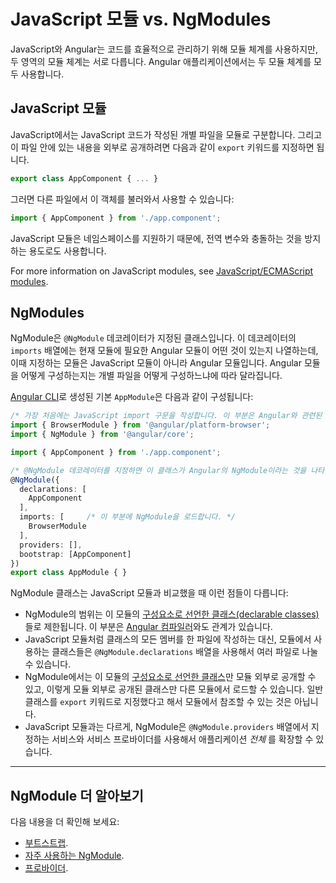 <!--
# JavaScript modules vs. NgModules
-->
# JavaScript 모듈 vs. NgModules

<!--
JavaScript and Angular use modules to organize code, and
though they organize it differently, Angular apps rely on both.
-->
JavaScript와 Angular는 코드를 효율적으로 관리하기 위해 모듈 체계를 사용하지만, 두 영역의 모듈 체계는 서로 다릅니다. Angular 애플리케이션에서는 두 모듈 체계를 모두 사용합니다.

<!--
## JavaScript modules
-->
## JavaScript 모듈

<!--
In JavaScript, modules are individual files with JavaScript code in them. To make what’s in them available, you write an export statement, usually after the relevant code, like this:
-->
JavaScript에서는 JavaScript 코드가 작성된 개별 파일을 모듈로 구분합니다. 그리고 이 파일 안에 있는 내용을 외부로 공개하려면 다음과 같이 `export` 키워드를 지정하면 됩니다.

```typescript
export class AppComponent { ... }
```

<!--
Then, when you need that file’s code in another file, you import it like this:
-->
그러면 다른 파일에서 이 객체를 불러와서 사용할 수 있습니다:

```typescript
import { AppComponent } from './app.component';
```

<!--
JavaScript modules help you namespace, preventing accidental global variables.
-->
JavaScript 모듈은 네임스페이스를 지원하기 때문에, 전역 변수와 충돌하는 것을 방지하는 용도로도 사용합니다.

For more information on JavaScript modules, see [JavaScript/ECMAScript modules](https://hacks.mozilla.org/2015/08/es6-in-depth-modules/).

## NgModules

<!-- KW-- perMisko: let's discuss. This does not answer the question why it is different. Also, last sentence is confusing.-->
<!--
NgModules are classes decorated with `@NgModule`. The `@NgModule` decorator’s `imports` array tells Angular what other NgModules the current module needs. The modules in the `imports` array are different than JavaScript modules because they are NgModules rather than regular JavaScript modules. Classes with an `@NgModule` decorator are by convention kept in their own files, but what makes them an `NgModule` isn’t being in their own file, like JavaScript modules; it’s the presence of `@NgModule` and its metadata.
-->
NgModule은 `@NgModule` 데코레이터가 지정된 클래스입니다. 이 데코레이터의 `imports` 배열에는 현재 모듈에 필요한 Angular 모듈이 어떤 것이 있는지 나열하는데, 이때 지정하는 모듈은 JavaScript 모듈이 아니라 Angular 모듈입니다. Angular 모듈을 어떻게 구성하는지는 개별 파일을 어떻게 구성하느냐에 따라 달라집니다.

<!--
The `AppModule` generated from the [Angular CLI](cli) demonstrates both kinds of modules in action:
-->
[Angular CLI](cli)로 생성된 기본 `AppModule`은 다음과 같이 구성됩니다:

<!--
```typescript
/* These are JavaScript import statements. Angular doesn’t know anything about these. */
import { BrowserModule } from '@angular/platform-browser';
import { NgModule } from '@angular/core';

import { AppComponent } from './app.component';

/* The @NgModule decorator lets Angular know that this is an NgModule. */
@NgModule({
  declarations: [
    AppComponent
  ],
  imports: [     /* These are NgModule imports. */
    BrowserModule
  ],
  providers: [],
  bootstrap: [AppComponent]
})
export class AppModule { }
```
-->
```typescript
/* 가장 처음에는 JavaScript import 구문을 작성합니다. 이 부분은 Angular와 관련된 코드는 아닙니다. */
import { BrowserModule } from '@angular/platform-browser';
import { NgModule } from '@angular/core';

import { AppComponent } from './app.component';

/* @NgModule 데코레이터를 지정하면 이 클래스가 Angular의 NgModule이라는 것을 나타냅니다.  */
@NgModule({
  declarations: [
    AppComponent
  ],
  imports: [     /* 이 부분에 NgModule을 로드합니다. */
    BrowserModule
  ],
  providers: [],
  bootstrap: [AppComponent]
})
export class AppModule { }
```

<!--
The NgModule classes differ from JavaScript module in the following key ways:
-->
NgModule 클래스는 JavaScript 모듈과 비교했을 때 이런 점들이 다릅니다:

<!--
* An NgModule bounds [declarable classes](guide/ngmodule-faq#q-declarable) only.
Declarables are the only classes that matter to the [Angular compiler](guide/ngmodule-faq#q-angular-compiler).
* Instead of defining all member classes in one giant file as in a JavaScript module,
you list the module's classes in the `@NgModule.declarations` list.
* An NgModule can only export the [declarable classes](guide/ngmodule-faq#q-declarable)
it owns or imports from other modules. It doesn't declare or export any other kind of class.
* Unlike JavaScript modules, an NgModule can extend the _entire_ application with services
by adding providers to the `@NgModule.providers` list.
-->
* NgModule의 범위는 이 모듈의 [구성요소로 선언한 클래스(declarable classes)](guide/ngmodule-faq#q-declarable)들로 제한됩니다. 이 부분은 [Angular 컴파일러](guide/ngmodule-faq#q-angular-compiler)와도 관계가 있습니다.
* JavaScript 모듈처럼 클래스의 모든 멤버를 한 파일에 작성하는 대신, 모듈에서 사용하는 클래스들은 `@NgModule.declarations` 배열을 사용해서 여러 파일로 나눌 수 있습니다.
* NgModule에서는 이 모듈의 [구성요소로 선언한 클래스](guide/ngmodule-faq#q-declarable)만 모듈 외부로 공개할 수 있고, 이렇게 모듈 외부로 공개된 클래스만 다른 모듈에서 로드할 수 있습니다. 일반 클래스를 `export` 키워드로 지정했다고 해서 모듈에서 참조할 수 있는 것은 아닙니다.
* JavaScript 모듈과는 다르게, NgModule은 `@NgModule.providers` 배열에서 지정하는 서비스와 서비스 프로바이더를 사용해서 애플리케이션 _전체_ 를 확장할 수 있습니다.

<hr />

<!--
## More on NgModules
-->
## NgModule 더 알아보기

<!--
For more information on NgModules, see:
* [Bootstrapping](guide/bootstrapping).
* [Frequently used modules](guide/frequent-ngmodules).
* [Providers](guide/providers).
-->
다음 내용을 더 확인해 보세요:
* [부트스트랩](guide/bootstrapping).
* [자주 사용하는 NgModule](guide/frequent-ngmodules).
* [프로바이더](guide/providers).
